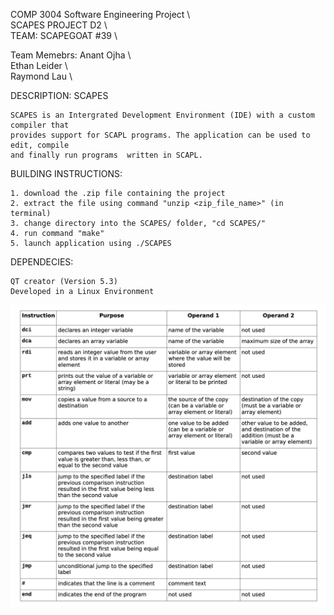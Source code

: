 COMP 3004 Software Engineering Project 		\	     					
SCAPES PROJECT D2 				\	     				
TEAM: SCAPEGOAT #39				\	     								

Team Memebrs: 	Anant Ojha			\	
		Ethan Leider			\	
		Raymond Lau 			\	



DESCRIPTION:	SCAPES

	SCAPES is an Intergrated Development Environment (IDE) with a custom compiler that 
	provides support for SCAPL programs. The application can be used to edit, compile
	and finally run programs  written in SCAPL. 


BUILDING INSTRUCTIONS: 

	1. download the .zip file containing the project 
	2. extract the file using command "unzip <zip_file_name>" (in terminal) 
	3. change directory into the SCAPES/ folder, "cd SCAPES/" 
	4. run command "make"
	5. launch application using ./SCAPES


DEPENDECIES:
	
	QT creator (Version 5.3) 
	Developed in a Linux Environment 


![Instruction Set](https://github.com/anantojha/SCAPES/blob/master/Instruction%20Set.png)
